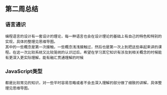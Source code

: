 ## 第二周总结

### 语言通识
    编程语言的设计有一套设计的理论，每一种语言也会在设计理论的基础上有自己的特色和特别的实现，具体的整理见思维导图。
    其中的一些概念是第一次接触，一些概念浅浅接触过，然后也是第一次上到把这些串起来讲的课程。在这一次比较系统又比较笼统的认识过后，希望在学习其它知识有涉及到相关概念的时候能有更深入更实际理解，能有融汇贯通理解的时候

### JavaScript类型
    都是比较常见的知识，对一些平时容易忽略或者不会去深入理解的部分做了细致的讲解，具体整理见思维导图。
